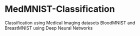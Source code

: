 # MedMNIST-Classification
Classification using Medical Imaging datasets BloodMNIST and BreastMNIST using Deep Neural Networks
